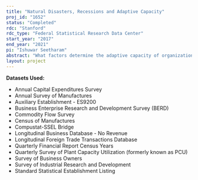 ```yaml
---
title: "Natural Disasters, Recessions and Adaptive Capacity"
proj_id: "1652"
status: "Completed"
rdc: "Stanford"
rdc_type: "Federal Statistical Research Data Center"
start_year: "2017"
end_year: "2021"
pi: "Ishuwar Seetharam"
abstract: "What factors determine the adaptive capacity of organizations or the economy, when faced with unanticipated disruptive events? This research examines how the performance of establishments, firms, and the economy is affected by unanticipated shocks, including natural disasters and business cycle movements. This research aims to discern the characteristics of plants, firms, and local economies that determine their capacity to effectively respond – through adjustments in behavior, resource utilization, and technologies – to disruptions. Furthermore, this research will examine how responses to disruptions differ depending on the frequency and intensity of the disruption. For example, economic disasters such as recessions are infrequent, affect everyone, and are costly to the economy. There have only been five since the 1970s, but they have been widely studied and documented to be highly damaging. In contrast, natural disasters are more frequent in occurrence, local to certain geographies, and exhibit large variation in the extent of damage. While the economy-wide impact of natural disasters has also been studied, there exists limited plant- and firm-level evidence on the consequences of such frequent, unpredictable disasters; on the extent to which their impact differs from the repercussions of economic disasters; and the various characteristics that may determine the capacity to respond and adapt to uncertain and disruptive events. "
layout: project
---
```


**Datasets Used:**

  - Annual Capital Expenditures Survey 
  - Annual Survey of Manufactures 
  - Auxiliary Establishment - ES9200 
  - Business Enterprise Research and Development Survey (BERD) 
  - Commodity Flow Survey 
  - Census of Manufactures 
  - Compustat-SSEL Bridge 
  - Longitudinal Business Database - No Revenue 
  - Longitudinal Foreign Trade Transactions Database 
  - Quarterly Financial Report Census Years 
  - Quarterly Survey of Plant Capacity Utilization (formerly known as PCU) 
  - Survey of Business Owners 
  - Survey of Industrial Research and Development 
  - Standard Statistical Establishment Listing 

